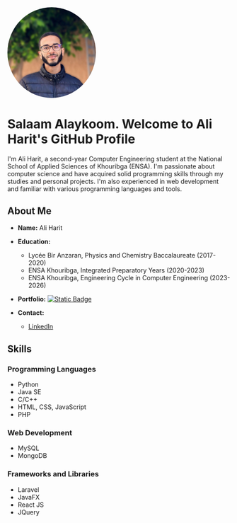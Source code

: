 <img src="aliharit.jpeg" alt="Ali Harit" style="width:200px;height:auto;border-radius:50%;">




# Salaam Alaykoom. Welcome to Ali Harit's GitHub Profile

I'm Ali Harit, a second-year Computer Engineering student at the National School of Applied Sciences of Khouribga (ENSA). I'm passionate about computer science and have acquired solid programming skills through my studies and personal projects. I'm also experienced in web development and familiar with various programming languages and tools.

##  About Me
- **Name:** Ali Harit
- **Education:**
  - Lycée Bir Anzaran, Physics and Chemistry Baccalaureate (2017-2020)
  - ENSA Khouribga, Integrated Preparatory Years (2020-2023)
  - ENSA Khouribga, Engineering Cycle in Computer Engineering (2023-2026)

- **Portfolio:** <a href="https://itsali.me/Portfolio"><img alt="Static Badge" src="https://img.shields.io/badge/Portfolio%20-%20itsali.me-000000"></a>

- **Contact:**
  - [LinkedIn](https://www.linkedin.com/in/aliharit)


##  Skills

### Programming Languages
- Python
- Java SE
- C/C++
- HTML, CSS, JavaScript
- PHP

### Web Development
- MySQL
- MongoDB

### Frameworks and Libraries
- Laravel
- JavaFX
- React JS
- JQuery
